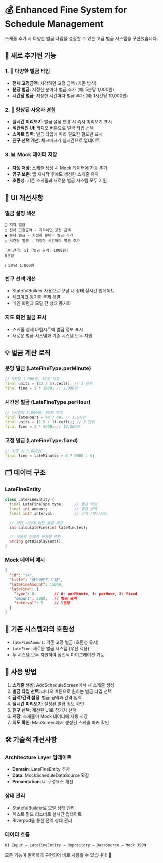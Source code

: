 # 💰 Enhanced Fine System for Schedule Management

스케줄 추가 시 다양한 벌금 타입을 설정할 수 있는 고급 벌금 시스템을 구현했습니다.

## 🚀 새로 추가된 기능

### 1. 🎯 다양한 벌금 타입
- **전체 고정금액**: 지각하면 고정 금액 (기존 방식)
- **분당 벌금**: 지정한 분마다 벌금 추가 (예: 5분당 1,000원)
- **시간당 벌금**: 지정한 시간마다 벌금 추가 (예: 1시간당 10,000원)

### 2. 🔧 향상된 사용자 경험
- **실시간 미리보기**: 벌금 설정 변경 시 즉시 미리보기 표시
- **직관적인 UI**: 라디오 버튼으로 벌금 타입 선택
- **스마트 입력**: 벌금 타입에 따라 필요한 필드만 표시
- **친구 선택 개선**: 체크마크가 실시간으로 업데이트

### 3. 📊 Mock 데이터 저장
- **자동 저장**: 스케줄 생성 시 Mock 데이터에 자동 추가
- **영구 보존**: 앱 재시작 후에도 생성한 스케줄 유지
- **호환성**: 기존 스케줄과 새로운 벌금 시스템 모두 지원

## 🎨 UI 개선사항

### 벌금 설정 섹션
```
📍 지각 벌금
○ 전체 고정금액 - 지각하면 고정 금액
● 분당 벌금 - 지정한 분마다 벌금 추가  
○ 시간당 벌금 - 지정한 시간마다 벌금 추가

[분 간격: 5] [벌금 금액: 1000원]
5분당

ℹ️ 5분당 1,000원
```

### 친구 선택 개선
- StatefulBuilder 사용으로 모달 내 상태 실시간 업데이트
- 체크마크 동기화 문제 해결
- 메인 화면과 모달 간 상태 동기화

### 지도 화면 벌금 표시
- 스케줄 상세 바텀시트에 벌금 정보 표시
- 새로운 벌금 시스템과 기존 시스템 모두 지원

## 💡 벌금 계산 로직

### 분당 벌금 (LateFineType.perMinute)
```dart
// 5분당 1,000원, 12분 지각
final units = (12 / 5).ceil(); // 3 단위
final fine = 3 * 1000; // 3,000원
```

### 시간당 벌금 (LateFineType.perHour)
```dart
// 1시간당 5,000원, 90분 지각
final lateHours = 90 / 60; // 1.5시간
final units = (1.5 / 1).ceil(); // 2 단위
final fine = 2 * 5000; // 10,000원
```

### 고정 벌금 (LateFineType.fixed)
```dart
// 지각 시 5,000원
final fine = lateMinutes > 0 ? 5000 : 0;
```

## 🗂️ 데이터 구조

### LateFineEntity
```dart
class LateFineEntity {
  final LateFineType type;     // 벌금 타입
  final int amount;            // 벌금 금액
  final int? interval;         // 간격 (분/시간)
  
  // 지연 시간에 따른 벌금 계산
  int calculateFine(int lateMinutes);
  
  // 사용자 친화적 문자열 변환
  String getDisplayText();
}
```

### Mock 데이터 예시
```json
{
  "id": "s4",
  "title": "클라이언트 미팅",
  "lateFineAmount": 15000,
  "lateFine": {
    "type": 0,        // 0: perMinute, 1: perHour, 2: fixed
    "amount": 2000,   // 벌금 금액
    "interval": 5     // 5분당
  }
}
```

## 🔄 기존 시스템과의 호환성

- `lateFineAmount`: 기존 고정 벌금 (호환성 유지)
- `lateFine`: 새로운 벌금 시스템 (우선 적용)
- 두 시스템 모두 지원하여 점진적 마이그레이션 가능

## 📱 사용 방법

1. **스케줄 생성**: AddScheduleScreen에서 새 스케줄 생성
2. **벌금 타입 선택**: 라디오 버튼으로 원하는 벌금 타입 선택
3. **금액/간격 설정**: 벌금 금액과 간격 입력
4. **실시간 미리보기**: 설정된 벌금 정보 확인
5. **친구 선택**: 개선된 UI로 참가자 선택
6. **저장**: 스케줄이 Mock 데이터에 자동 저장
7. **지도 확인**: MapScreen에서 생성된 스케줄 마커 확인

## 🛠️ 기술적 개선사항

### Architecture Layer 업데이트
- **Domain**: LateFineEntity 추가
- **Data**: MockScheduleDataSource 확장
- **Presentation**: UI 구성요소 개선

### 상태 관리
- StatefulBuilder로 모달 상태 관리
- 텍스트 필드 리스너로 실시간 업데이트
- Riverpod을 통한 전역 상태 관리

### 데이터 흐름
```
UI Input → LateFineEntity → Repository → DataSource → Mock JSON
```

모든 기능이 완벽하게 구현되어 바로 사용할 수 있습니다! 🎯